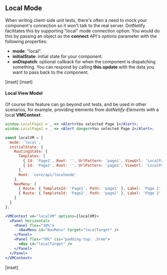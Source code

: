 ## Local Mode

When writing client-side unit tests, there's often a need to mock your component's connection so it won't talk to the real server.  DotNetify facilitates this by supporting "local" mode connection option.   You would do this by passing an object as the __connect__ API's _options_ parameter with the following properties:
- __mode__: "local".
- __initialState__: initial state for your component.
- __onDispatch__: optional callback for when the component is dispatching something. You can respond by calling __this.update__ with the data you want to pass back to the component.

[inset]
[inset]

#### Local View Model

Of course this feature can go beyond unit tests, and be used in other scenarios, for example, providing elements from _dotNetify-Elements_ with a local __VMContext__:

```jsx
window.LocalPage1 = _ => <Alert>You selected Page 1</Alert>;
window.LocalPage2 = _ => <Alert danger>You selected Page 2</Alert>;

const localVM = {
  mode: 'local',
  initialState: {
    RoutingState: {
      Templates: [
        { Id: 'Page1', Root: '', UrlPattern: 'page1', ViewUrl: 'LocalPage1' },
        { Id: 'Page2', Root: '', UrlPattern: 'page2', ViewUrl: 'LocalPage2' }
      ],
      Root: 'core/api/localmode'
    },
    NavMenu: [
      { Route: { TemplateId: 'Page1', Path: 'page1' }, Label: 'Page 1' },
      { Route: { TemplateId: 'Page2', Path: 'page2' }, Label: 'Page 2' }
    ]
  }
};

<VMContext vm="localVM" options={localVM}>
  <Panel horizontal>
    <Panel flex="30%">
      <NavMenu id="NavMenu" target="localTarget" />
    </Panel>
    <Panel flex="70%" css="padding-top: .5rem">
      <div id="localTarget" />
    </Panel>
  </Panel>
</VMContext>
```
[inset]

